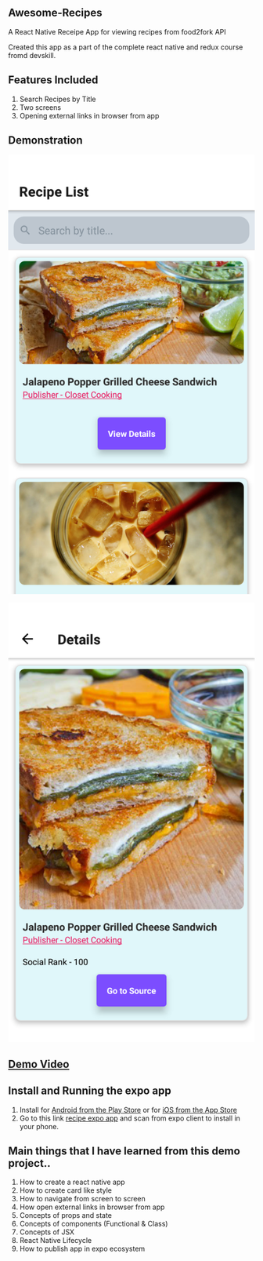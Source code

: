 ## Awesome-Recipes

A React Native Receipe App for viewing recipes from food2fork API

Created this app as a part of the complete react native and redux course fromd devskill. 

## Features Included

1. Search Recipes by Title
2. Two screens
3. Opening external links in browser from app

## Demonstration

![Home Screen](https://github.com/nayeemnazmul/Awesome-Recipes/blob/master/screenshots/rsz_homescreen.png)

![Details Screen](https://github.com/nayeemnazmul/Awesome-Recipes/blob/master/screenshots/rsz_detailscreen.png)

## [Demo Video](https://youtu.be/qjWEnFlbEBA "React Native Recipe App Demo")

## Install and Running the expo app

1. Install for [Android from the Play Store](https://play.google.com/store/apps/details?id=host.exp.exponent) or for [iOS from the App Store](https://itunes.com/apps/exponent)
2. Go to this link [recipe expo app](https://expo.io/@nayeemnazmul/awesome-recipes) and scan from expo client to install in your phone.

## Main things that I have learned from this demo project..

1. How to create a react native app
2. How to create card like style
3. How to navigate from screen to screen
4. How open external links in browser from app
5. Concepts of props and state
6. Concepts of components (Functional & Class)
7. Concepts of JSX
8. React Native Lifecycle
9. How to publish app in expo ecosystem
